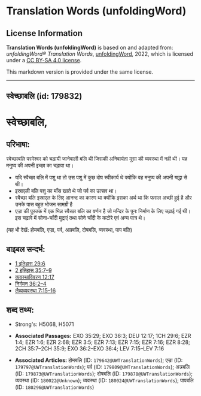 # Translation Words (unfoldingWord)

## License Information

**Translation Words (unfoldingWord)** is based on and adapted from: _unfoldingWord® Translation Words_, [unfoldingWord](https://unfoldingword.org/utw), 2022, which is licensed under a [CC BY-SA 4.0 license](https://creativecommons.org/licenses/by-sa/4.0/legalcode.en).

This markdown version is provided under the same license.



--------------------------------

## स्वेच्छाबलि (id: 179832)

स्वेच्छाबलि,
============

परिभाषा:
--------

स्वेच्छाबलि परमेश्वर को चढ़ायी जानेवाली बलि थी जिसकी अनिवार्यता मूसा की व्यवस्था में नही थी। यह मनुष्य की अपनी इच्छा का चढ़ावा था।

* यदि स्वैच्छा बलि में पशु था तो उस पशु में कुछ दोष स्वीकार्य थे क्योंकि वह मनुष्य की अपनी श्रद्धा से थी।
* इस्राएली बलि पशु का माँस खाते थे जो पर्व का उत्सव था।
* स्वैच्छा बलि इस्राएल के लिए आनन्द का कारण था क्योंकि इसका अर्थ था कि फसल अच्छी हुई है और उनके पास बहुत भोजन सामग्री है
* एज्रा की पुस्तक में एक भिन्न स्वैच्छा बलि का वर्णन है जो मन्दिर के पुनः निर्माण के लिए चढ़ाई गई थी। इस चढ़ावे में सोना\-चाँदी मुद्राएं तथा सोने चाँदी के कटोरे एवं अन्य पात्र थे।

(यह भी देखें: होमबलि, एज्रा, पर्व, अन्नबलि, दोषबलि, व्यवस्था, पाप बलि)

बाइबल सन्दर्भ:
--------------

* [1 इतिहास 29:6](https://ref.ly/1Chr0:0)
* [2 इतिहास 35:7–9](https://ref.ly/2Chr0:0)
* [व्यवस्थाविवरण 12:17](https://ref.ly/Deut12:17)
* [निर्गमन 36:2–4](https://ref.ly/Exod36:2-Exod36:4)
* [लैव्यव्यवस्था 7:15–16](https://ref.ly/Lev7:15-Lev7:16)

शब्द तथ्य:
----------

* Strong's: H5068, H5071

* **Associated Passages:** EXO 35:29; EXO 36:3; DEU 12:17; 1CH 29:6; EZR 1:4; EZR 1:6; EZR 2:68; EZR 3:5; EZR 7:13; EZR 7:15; EZR 7:16; EZR 8:28; 2CH 35:7–2CH 35:9; EXO 36:2–EXO 36:4; LEV 7:15–LEV 7:16
* **Associated Articles:** होमबलि (ID: `179642@UWTranslationWords`); एज्रा (ID: `179797@UWTranslationWords`); पर्व (ID: `179809@UWTranslationWords`); अन्नबलि (ID: `179873@UWTranslationWords`); दोषबलि (ID: `179878@UWTranslationWords`); व्यवस्था (ID: `180022@Unknown`); व्यवस्था (ID: `180024@UWTranslationWords`); पापबलि (ID: `180296@UWTranslationWords`)

